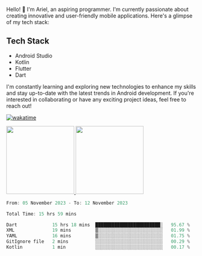 Hello! 👋 I'm Ariel, an aspiring programmer. I'm currently passionate about creating innovative and user-friendly mobile applications. Here's a glimpse of my tech stack:

## Tech Stack

- Android Studio
- Kotlin
- Flutter
- Dart

I'm constantly learning and exploring new technologies to enhance my skills and stay up-to-date with the latest trends in Android development. If you're interested in collaborating or have any exciting project ideas, feel free to reach out!

[![wakatime](https://wakatime.com/badge/user/3a9424b2-a7e9-45b1-b004-c0da731ae6d1.svg)](https://wakatime.com/@3a9424b2-a7e9-45b1-b004-c0da731ae6d1)

<p align="left">
<a href="https://github.com/MattRiel">
  <img height="180em" src="https://github-readme-stats-eight-theta.vercel.app/api?username=MattRiel&show_icons=true&theme=dark&include_all_commits=true&count_private=true"/>
  <img height="180em" src="https://github-readme-stats-eight-theta.vercel.app/api/top-langs/?username=MattRiel&layout=compact&langs_count=8&theme=dark"/>
</a>
</p>

<!-- <img width="63.5%" src="https://github-readme-stats.vercel.app/api/wakatime?username=arielmatius&layuout=compact&theme=nightowl&v=2&hide_border=true" alt="Wakatime Stats" /> -->


<!--START_SECTION:waka-->

```dart
From: 05 November 2023 - To: 12 November 2023

Total Time: 15 hrs 59 mins

Dart             15 hrs 18 mins  ████████████████████████░   95.67 %
XML              19 mins         ▒░░░░░░░░░░░░░░░░░░░░░░░░   01.99 %
YAML             16 mins         ▒░░░░░░░░░░░░░░░░░░░░░░░░   01.75 %
GitIgnore file   2 mins          ░░░░░░░░░░░░░░░░░░░░░░░░░   00.29 %
Kotlin           1 min           ░░░░░░░░░░░░░░░░░░░░░░░░░   00.17 %
```

<!--END_SECTION:waka-->

